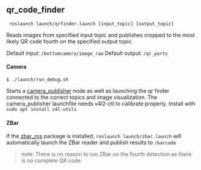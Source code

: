 ## qr_code_finder
`` roslaunch launch/qrfinder.launch [input_topic] [output_topic]``

Reads images from specified input topic and publishes cropped to the most likely QR code fourth on the specified output topic.

Default input: `/bottomcamera/image_raw`
Default output: `/qr_parts`




#### Camera 
`` $ ./launch/run_debug.sh ``

Starts a [camera_publisher](https://github.com/AscendNTNU/camera_publisher) node as well as launching the qr finder connected to the correct topics and image visualization.
The camera_publisher launchfile needs v4l2-ctl to calibrate properly. Install with ``sudo apt install v4l-utils``


#### ZBar
If the [zbar_ros](https://github.com/ros-drivers/zbar_ros) package is installed, `roslaunch launch/zbar.launch` will automatically launch the ZBar reader and publish results to `/barcode`

>note: There is no reason to run ZBar on the fourth detection as there is no complete QR code
